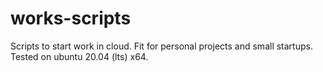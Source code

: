 # works-scripts
Scripts to start work in cloud. Fit for personal projects and small startups.
Tested on ubuntu 20.04 (lts) x64.
